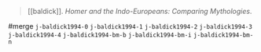 > [[baldick]]. *Homer and the Indo-Europeans: Comparing Mythologies*. 


#merge
`j-baldick1994-0`
`j-baldick1994-1`
`j-baldick1994-2`
`j-baldick1994-3`
`j-baldick1994-4`
`j-baldick1994-bm-b`
`j-baldick1994-bm-i`
`j-baldick1994-bm-n`